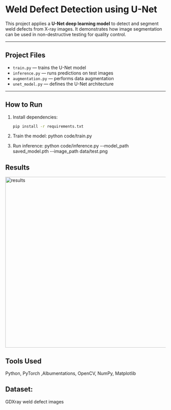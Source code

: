 # Weld Defect Detection using U-Net

This project applies a **U-Net deep learning model** to detect and segment weld defects from X-ray images. It demonstrates how image segmentation can be used in non-destructive testing for quality control.

---

## Project Files
- `train.py` — trains the U-Net model  
- `inference.py` — runs predictions on test images  
- `augmentation.py` — performs data augmentation  
- `unet_model.py` — defines the U-Net architecture  

---

## How to Run
1. Install dependencies:
   ```bash
   pip install -r requirements.txt

2. Train the model:
python code/train.py

3. Run inference:
python code/inference.py --model_path saved_model.pth --image_path data/test.png

## Results
<img width="1638" height="535" alt="results" src="https://github.com/user-attachments/assets/9cc8fe6d-564d-4272-9970-b11c7f899665" />


## Tools Used
Python, PyTorch ,Albumentations, OpenCV, NumPy, Matplotlib

## Dataset: 
GDXray weld defect images
